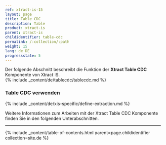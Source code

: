 ```yaml
---
ref: xtract-is-15
layout: page
title: Table CDC
description: Table
product: xtract-is
parent: xtract-is
childidentifier: table-cdc
permalink: /:collection/:path
weight: 15
lang: de_DE
progressstate: 5
---
```

Der folgende Abschnitt beschreibt die Funktion der **Xtract Table CDC** Komponente von Xtract IS.<br>
{% include _content/de/tablecdc/tablecdc.md  %}


### Table CDC verwenden
{% include _content/de/xis-specific/define-extraction.md %}

Weitere Informationen zum Arbeiten mit der Xtract Table CDC Komponente finden Sie in den folgenden Unterabschnitten.

---

{% include _content/table-of-contents.html parent=page.childidentifier collection=site.de %}